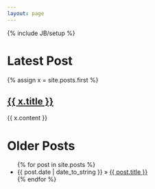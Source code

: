 ```yaml
---
layout: page
---
```

{% include JB/setup %}

# Latest Post


{% assign x = site.posts.first %}
<h2><a href="{{ x.url }}">{{ x.title }}</a></h2>
{{ x.content }}



# Older Posts

<ul class="posts">
  {% for post in site.posts %}
    <li><span>{{ post.date | date_to_string }}</span> &raquo; <a href="{{ BASE_PATH }}{{ post.url }}">{{ post.title }}</a></li>
  {% endfor %}
</ul>
